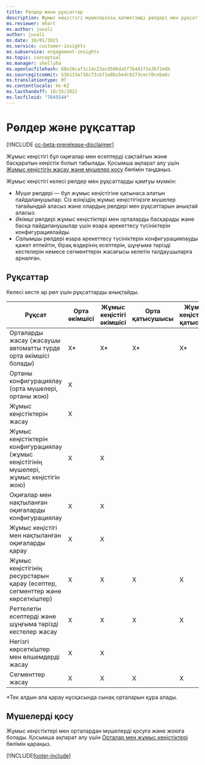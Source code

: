 ```yaml
---
title: Рөлдер және рұқсаттар
description: Жұмыс кеңістігі мүшелерінің қолжетімді рөлдері мен рұқсаттарына шолу.
ms.reviewer: mhart
ms.author: jusali
author: jusali
ms.date: 10/01/2021
ms.service: customer-insights
ms.subservice: engagement-insights
ms.topic: conceptual
ms.manager: shellyha
ms.openlocfilehash: 68e28caf1c14c23acd506da5f7b441f1e3b72e8b
ms.sourcegitcommit: 53b133a716c73cb71e8bcbedc6273cec70ceba6c
ms.translationtype: HT
ms.contentlocale: kk-KZ
ms.lasthandoff: 10/15/2021
ms.locfileid: "7645544"
---
```

# <a name="roles-and-permissions"></a>Рөлдер және рұқсаттар

[!INCLUDE [cc-beta-prerelease-disclaimer](includes/cc-beta-prerelease-disclaimer.md)]

Жұмыс кеңістігі бұл оқиғалар мен есептерді сақтайтын және басқаратын кеңістік болып табылады. Қосымша ақпарат алу үшін [Жұмыс кеңістігін жасау және мүшелер қосу](create-workspace.md) бөлімін таңдаңыз. 

Жұмыс кеңістігі келесі рөлдер мен рұқсаттарды қамтуы мүмкін:

- *Мүше* рөлдері — бұл жұмыс кеңістігіне қатынаса алатын пайдаланушылар. Сіз өзіңіздің жұмыс кеңістігіңізге мүшелер тағайындай аласыз және олардың рөлдері мен рұқсаттарын анықтай аласыз. 
- *Әкімші* рөлдері жұмыс кеңістіктері мен орталарды басқарады және басқа пайдаланушылар үшін өзара әрекеттесу түсініктерін конфигурациялайды. 
- *Салымшы* рөлдері өзара әрекеттесу түсініктерін конфигурациялауды қажет етпейтін, бірақ өздерінің есептерін, шұңғыма тәрізді кестелерін немесе сегменттерін жасағысы келетін талдаушыларға арналған.

## <a name="permissions"></a>Рұқсаттар
  
Келесі кесте әр рөл үшін рұқсаттарды анықтайды. 

| Рұқсат | Орта әкімшісі | Жұмыс кеңістігі әкімшісі | Орта қатысушысы | Жұмыс кеңістігіне қатысушы | 
|--|--|--|--|--|
| Орталарды жасау (жасаушы автоматты түрде орта әкімшісі болады) | X* | X* | X* | X* |  
| Ортаны конфигурациялау (орта мүшелері, ортаны жою) | X |  |  |  |  
| Жұмыс кеңістіктерін жасау | X |  |  |  |  
| Жұмыс кеңістіктерін конфигурациялау (жұмыс кеңістігінің мүшелері, жұмыс кеңістігін жою) | X | X |  |  |  
| Оқиғалар мен нақтыланған оқиғаларды конфигурациялау | X | X | |  |  
| Жұмыс кеңістігі мен нақтыланған оқиғаларды қарау | X | X | |  |  
| Жұмыс кеңістігінің ресурстарын қарау (есептер, сегменттер және көрсеткіштер)| X | X | X | X |  
| Реттелетін есептерді және шұңғыма тәрізді кестелер жасау | X | X | X | X |  
| Негізгі көрсеткіштер мен өлшемдерді жасау| X | X |  |  |  
| Сегменттер жасау| X | X | X | X |  

*Тек алдын ала қарау нұсқасында сынақ орталарын құра алады. 

## <a name="add-members"></a>Мүшелерді қосу

Жұмыс кеңістіктері мен орталардан мүшелерді қосуға және жоюға болады. Қосымша ақпарат алу үшін [Орталар мен жұмыс кеңістіктері](manage-environments-workspaces.md) бөлімін қараңыз.


[!INCLUDE[footer-include](../includes/footer-banner.md)]
